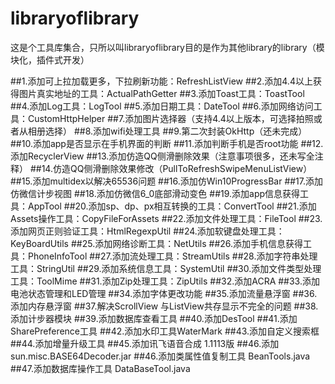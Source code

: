 # libraryoflibrary
这是个工具库集合，只所以叫libraryoflibrary目的是作为其他library的library（模块化，插件式开发）

##1.添加可上拉加载更多，下拉刷新功能：RefreshListView
##2.添加4.4以上获得图片真实地址的工具：ActualPathGetter
##3.添加Toast工具：ToastTool
##4.添加Log工具：LogTool
##5.添加日期工具：DateTool
##6.添加网络访问工具：CustomHttpHelper
##7.添加图片选择器（支持4.4以上版本，可选择拍照或者从相册选择）
##8.添加wifi处理工具
##9.第二次封装OkHttp（还未完成）
##10.添加app是否显示在手机界面的判断
##11.添加判断手机是否root功能
##12.添加RecyclerView
##13.添加仿造QQ侧滑删除效果（注意事项很多，还未写全注释）
##14.仿造QQ侧滑删除效果修改（PullToRefreshSwipeMenuListView）
##15.添加multidex以解决65536问题
##16.添加仿Win10ProgressBar
##17.添加仿微信计步视图
##18.添加仿微信6_0底部滑动变色
##19.添加app信息获得工具：AppTool
##20.添加sp、dp、px相互转换的工具：ConvertTool
##21.添加Assets操作工具：CopyFileForAssets
##22.添加文件处理工具：FileTool
##23.添加网页正则验证工具：HtmlRegexpUtil
##24.添加软键盘处理工具：KeyBoardUtils
##25.添加网络诊断工具：NetUtils
##26.添加手机信息获得工具：PhoneInfoTool
##27.添加流处理工具：StreamUtils
##28.添加字符串处理工具：StringUtil
##29.添加系统信息工具：SystemUtil
##30.添加文件类型处理工具：ToolMime
##31.添加Zip处理工具：ZipUtils
##32.添加ACRA
##33.添加电池状态管理和LED管理
##34.添加字体更改功能
##35.添加流量悬浮窗
##36.添加内存悬浮窗
##37.解决ScrollView 与ListView共存显示不完全的问题
##38.添加计步器模块
##39.添加数据库查看工具
##40.添加DesTool
##41.添加SharePreference工具
##42.添加水印工具WaterMark
##43.添加自定义搜索框
##44.添加增量升级工具
##45.添加讯飞语音合成 1.1113版 
##46.添加 sun.misc.BASE64Decoder.jar
##46.添加类属性值复制工具 BeanTools.java
##47.添加数据库操作工具 DataBaseTool.java